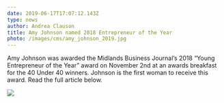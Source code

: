 ```yaml
---
date: 2019-06-17T17:07:12.143Z
type: news
author: Andrea Clauson
title: Amy Johnson named 2018 Entrepreneur of the Year
photo: /images/cms/amy_johnson_2019.jpg
---
```

Amy Johnson was awarded the Midlands Business Journal’s 2018 “Young Entrepreneur of the Year” award on November 2nd at an awards breakfast for the 40 Under 40 winners. Johnson is the first woman to receive this award. Read the full article below. 

![](/images/cms/amy-johnson-mbj.png)
